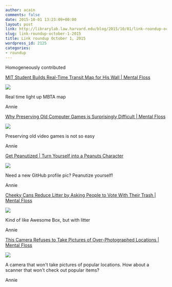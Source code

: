 ```yaml
---
author: acain
comments: false
date: 2015-10-01 13:23:09+00:00
layout: post
link: http://librarylab.law.harvard.edu/blog/2015/10/01/link-roundup-october-1-2015/
slug: link-roundup-october-1-2015
title: Link roundup October 1, 2015
wordpress_id: 2125
categories:
- roundup
---
```


Homogeneously contributed

[MIT Student Builds Real-Time Transit Map for His Wall | Mental Floss](http://mentalfloss.com/article/69266/mit-student-builds-real-time-transit-map-his-wall)

[![](http://librarylab.law.harvard.edu/roundup/images/560d33bd5a96b.png)](http://mentalfloss.com/article/69266/mit-student-builds-real-time-transit-map-his-wall)

Real time light up MBTA map

Annie

[Why Preserving Old Computer Games is Surprisingly Difficult | Mental Floss](http://mentalfloss.com/article/68930/why-preserving-old-computer-games-surprisingly-difficult)

[![](http://librarylab.law.harvard.edu/roundup/images/56095f89e6e47.png)](http://mentalfloss.com/article/68930/why-preserving-old-computer-games-surprisingly-difficult)

Preserving old video games is not so easy

Annie

[Get Peanutized | Turn Yourself into a Peanuts Character](http://www.peanutizeme.com/)

[![](http://librarylab.law.harvard.edu/roundup/images/5609534bae83b.png)](http://www.peanutizeme.com/)

Need a new GitHub profile pic? Peanutize yourself!

Annie

[Cheeky Cans Reduce Litter by Asking People to Vote With Their Trash | Mental Floss](http://mentalfloss.com/article/68733/cheeky-cans-reduce-litter-asking-people-vote-their-trash)

[![](http://librarylab.law.harvard.edu/roundup/images/5600638101849.png)](http://mentalfloss.com/article/68733/cheeky-cans-reduce-litter-asking-people-vote-their-trash)

Kind of like Awesome Box, but with litter

Annie

[This Camera Refuses to Take Pictures of Over-Photographed Locations | Mental Floss](http://mentalfloss.com/article/68523/camera-refuses-take-pictures-over-photographed-locations)

[![](http://librarylab.law.harvard.edu/roundup/images/55f82dc35eae7.png)](http://mentalfloss.com/article/68523/camera-refuses-take-pictures-over-photographed-locations)

A camera that won't take pictures of popular locations. How about a scanner that won't check out popular items? 

Annie
